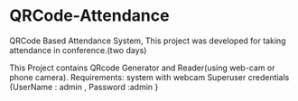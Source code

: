 # QRCode-Attendance
QRCode Based Attendance System, This project was developed for taking attendance in conference.(two days) 

This Project contains QRcode Generator and Reader(using web-cam or phone camera). 
Requirements:
  system with webcam
Superuser credentials 
  {UserName : admin , Password :admin }
